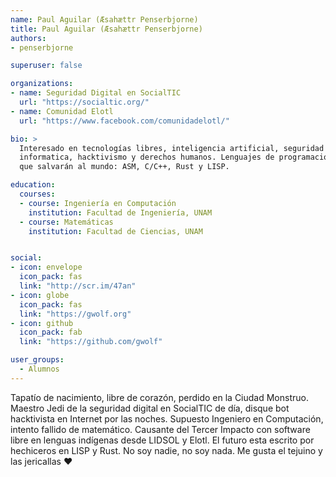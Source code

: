 ```yaml
---
name: Paul Aguilar (Æsahættr Penserbjorne)
title: Paul Aguilar (Æsahættr Penserbjorne)
authors:
- penserbjorne

superuser: false

organizations:
- name: Seguridad Digital en SocialTIC
  url: "https://socialtic.org/"
- name: Comunidad Elotl
  url: "https://www.facebook.com/comunidadelotl/"

bio: >
  Interesado en tecnologías libres, inteligencia artificial, seguridad
  informatica, hacktivismo y derechos humanos. Lenguajes de programación
  que salvarán al mundo: ASM, C/C++, Rust y LISP.

education:
  courses:
  - course: Ingeniería en Computación
    institution: Facultad de Ingeniería, UNAM
  - course: Matemáticas
    institution: Facultad de Ciencias, UNAM


social:
- icon: envelope
  icon_pack: fas
  link: "http://scr.im/47an"
- icon: globe
  icon_pack: fas
  link: "https://gwolf.org"
- icon: github
  icon_pack: fab
  link: "https://github.com/gwolf"

user_groups:
  - Alumnos
---
```


Tapatío de nacimiento, libre de corazón, perdido en la Ciudad
Monstruo. Maestro Jedi de la seguridad digital en SocialTIC de día,
disque bot hacktivista en Internet por las noches. Supuesto Ingeniero en
Computación, intento fallido de matemático. Causante del Tercer Impacto
con software libre en lenguas indígenas desde LIDSOL y Elotl. El futuro
esta escrito por hechiceros en LISP y Rust. No soy nadie, no soy nada.
Me gusta el tejuino y las jericallas :heart:
